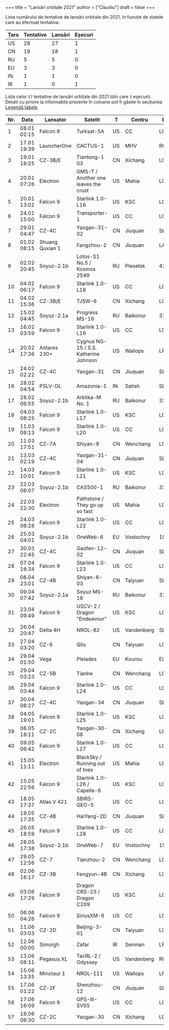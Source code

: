 +++
title = "Lansări orbitale 2021"
author = ["Claudiu"]
draft = false
+++

Lista numărului de tentative de lansări orbitale din 2021, în funcție de statele care au efectuat tentativa:

| Țara | Tentative | Lansări | Eșecuri |
|------|-----------|---------|---------|
| US   | 28        | 27      | 1       |
| CN   | 19        | 18      | 1       |
| RU   | 5         | 5       | 0       |
| EU   | 3         | 3       | 0       |
| IN   | 1         | 1       | 0       |
| IR   | 1         | 0       | 1       |

Lista celor `57` tentative de lansări orbitale din 2021 (din care `3` eșecuri). Detalii cu privire la informațiile prezente în coloane pot fi găsite în secțiunea [Legendă tabele](/t/legenda_tabele).

| Nr. | Data        | Lansator        | Satelit                               | T  | Centru     | Rampă   | R. | Bul             |
|-----|-------------|-----------------|---------------------------------------|----|------------|---------|----|-----------------|
| 1   | 08.01 02:15 | Falcon 9        | Turksat-5A                            | US | CC         | LC40    | S  | [103](/bul/103) |
| 2   | 17.01 19:39 | LauncherOne     | CACTUS-1                              | US | MHV        | RW12/30 | S  | [103](/bul/103) |
| 3   | 19.01 16:25 | CZ-3B/E         | Tiantong-1 03                         | CN | Xichang    | LC2     | S  | [104](/bul/104) |
| 4   | 20.01 07:26 | Electron        | GMS-T / Another one leaves the crust  | US | Mahia      | LC1     | S  | [104](/bul/104) |
| 5   | 20.01 13:02 | Falcon 9        | Starlink 1.0-L16                      | US | KSC        | LC39A   | S  | [104](/bul/104) |
| 6   | 24.01 15:00 | Falcon 9        | Transporter-1                         | US | CC         | LC40    | S  | [104](/bul/104) |
| 7   | 29.01 04:47 | CZ-4C           | Yaogan-31-02                          | CN | Jiuquan    | SLS2    | S  | [104](/bul/104) |
| 8   | 01.02 08:15 | Shuang Quxian 1 | Fangzhou-2                            | CN | Jiuquan    | LA4     | F  | [105](/bul/105) |
| 9   | 02.02 20:45 | Soyuz-2.1b      | Lotos-S1 No.5 / Kosmos 2549           | RU | Plesetsk   | 43/4    | S  | [105](/bul/105) |
| 10  | 04.02 06:17 | Falcon 9        | Starlink 1.0-L18                      | US | CC         | LC40    | S  | [105](/bul/105) |
| 11  | 04.02 15:36 | CZ-3B/E         | TJSW-6                                | CN | Xichang    | LC3     | S  | [105](/bul/105) |
| 12  | 15.02 04:45 | Soyuz-2.1a      | Progress MS-16                        | RU | Baikonur   | 31/6    | S  | [106](/bul/106) |
| 13  | 16.02 03:59 | Falcon 9        | Starlink 1.0-L19                      | US | CC         | LC40    | S  | [106](/bul/106) |
| 14  | 20.02 17:36 | Antares 230+    | Cygnus NG-15 / S.S. Katherine Johnson | US | Wallops    | LP-0A   | S  | [107](/bul/107) |
| 15  | 24.02 02:22 | CZ-4C           | Yaogan-31                             | CN | Jiuquan    | SLS-2   | S  | [107](/bul/107) |
| 16  | 28.02 04:54 | PSLV-DL         | Amazonia-1                            | IN | Satish     | SLP     | S  | [108](/bul/108) |
| 17  | 28.02 06:55 | Soyuz-2.1b      | Arktika-M No. 1                       | RU | Baikonur   | 31/6    | S  | [108](/bul/108) |
| 18  | 04.03 08:25 | Falcon 9        | Starlink 1.0-L17                      | US | KSC        | LC39A   | S  | [109](/bul/109) |
| 19  | 11.03 08:13 | Falcon 9        | Starlink 1.0-L20                      | US | CC         | LC40    | S  | [110](/bul/110) |
| 20  | 11.03 17:51 | CZ-7A           | Shiyan-9                              | CN | Wenchang   | LC-2    | S  | [110](/bul/110) |
| 21  | 13.03 02:19 | CZ-4C           | Yaogan-31-04                          | CN | Jiuquan    | SLS-2   | S  | [110](/bul/110) |
| 22  | 14.03 10:01 | Falcon 9        | Starlink 1.0-L21                      | US | KSC        | LC39A   | S  | [110](/bul/110) |
| 23  | 22.03 06:07 | Soyuz-2.1b      | CAS500-1                              | RU | Baikonur   | 31/6    | S  | [111](/bul/111) |
| 24  | 22.03 22:30 | Electron        | Pathstone / They go up so fast        | US | Mahia      | LC1     | S  | [111](/bul/111) |
| 25  | 24.03 08:28 | Falcon 9        | Starlink 1.0-L22                      | US | CC         | LC40    | S  | [111](/bul/111) |
| 26  | 25.03 04:01 | Soyuz-2.1b      | OneWeb-6                              | EU | Vostochny  | 1S      | S  | [111](/bul/111) |
| 27  | 30.03 22:45 | CZ-4C           | Gaofen-12-02                          | CN | Jiuquan    | SLS-2   | S  | [112](/bul/112) |
| 28  | 07.04 16:34 | Falcon 9        | Starlink 1.0-L23                      | US | CC         | LC40    | S  | [112](/bul/112) |
| 29  | 08.04 23:01 | CZ-4B           | Shiyan-6-03                           | CN | Taiyuan    | SLC-40  | S  | [112](/bul/112) |
| 30  | 09.04 07:42 | Soyuz-2.1a      | Soyuz MS-18                           | RU | Baikonur   | 31/6    | S  | [112](/bul/112) |
| 31  | 23.04 09:49 | Falcon 9        | USCV-2 / Dragon "Endeavour"           | US | KSC        | LC39A   | S  | [113](/bul/113) |
| 32  | 26.04 20:47 | Delta 4H        | NROL-82                               | US | Vandenberg | SLC6    | S  | [113](/bul/113) |
| 33  | 27.04 03:20 | CZ-6            | Qilu                                  | CN | Taiyuan    | LC16    | S  | [113](/bul/113) |
| 34  | 29.04 01:50 | Vega            | Pleiades                              | EU | Kourou     | ELV     | S  | [113](/bul/113) |
| 35  | 29.04 03:23 | CZ-5B           | Tianhe                                | CN | Wenchang   | LC1     | S  | [113](/bul/113) |
| 36  | 29.04 03:44 | Falcon 9        | Starlink 1.0-L24                      | US | CC         | LC40    | S  | [113](/bul/113) |
| 37  | 30.04 08:27 | CZ-4C           | Yaogan-34                             | CN | Jiuquan    | SLS-2   | S  | [114](/bul/114) |
| 38  | 04.05 19:01 | Falcon 9        | Starlink 1.0-L25                      | US | KSC        | LC39A   | S  | [114](/bul/114) |
| 39  | 06.05 18:11 | CZ-2C           | Yaogan-30-08                          | CN | Xichang    | LC3     | S  | [114](/bul/114) |
| 40  | 09.05 06:42 | Falcon 9        | Starlink 1.0-L27                      | US | CC         | LC40    | S  | [115](/bul/115) |
| 41  | 15.05 11:11 | Electron        | BlackSky / Running out of toes        | US | Mahia      | LC-1    | F  | [115](/bul/115) |
| 42  | 15.05 22:56 | Falcon 9        | Starlink 1.0-L26 / Capella-6          | US | KSC        | LC39A   | S  | [115](/bul/115) |
| 43  | 18.05 17:37 | Atlas V 421     | SBIRS-GEO-5                           | US | CC         | LC41    | S  | [115](/bul/115) |
| 44  | 19.05 17:35 | CZ-4B           | HaiYang-2D                            | CN | Jiuquan    | SLS-2   | S  | [115](/bul/115) |
| 45  | 26.05 18:59 | Falcon 9        | Starlink 1.0-L28                      | US | CC         | LC40    | S  | [116](/bul/116) |
| 46  | 28.05 17:38 | Soyuz-2.1b      | OneWeb-7                              | EU | Vostochny  | 1S      | S  | [116](/bul/116) |
| 47  | 29.05 12:56 | CZ-7            | Tianzhou-2                            | CN | Wenchang   | LC-2    | S  | [116](/bul/116) |
| 48  | 02.06 16:17 | CZ-3B           | Fengyun-4B                            | CN | Xichang    | LC-2    | S  | [117](/bul/117) |
| 49  | 03.06 17:29 | Falcon 9        | Dragon CRS-23 / Dragon C209           | US | KSC        | LC39A   | S  | [117](/bul/117) |
| 50  | 06.06 04:26 | Falcon 9        | SiriusXM-8                            | US | CC         | LC40    | S  | [117](/bul/117) |
| 51  | 11.06 03:03 | CZ-2D           | Beijing-3-01                          | CN | Taiyuan    | LC-9    | S  | [117](/bul/117) |
| 52  | 12.06 00:00 | Simorgh         | Zafar                                 | IR | Semnan     | LP-2    | F  | [118](/bul/118) |
| 53  | 13.06 08:11 | Pegasus XL      | TacRL-2 / Odyssey                     | US | Vandenberg | RW??    | S  | [117](/bul/117) |
| 54  | 15.06 13:35 | Minotaur 1      | NROL-111                              | US | Wallops    | LP-0B   | S  | [117](/bul/117) |
| 55  | 17.06 01:22 | CZ-2F           | Shenzhou-12                           | CN | Jiuquan    | SLS-1   | S  | [118](/bul/118) |
| 56  | 17.06 16:09 | Falcon 9        | GPS-III-SV05                          | US | CC         | LC40    | S  | [118](/bul/118) |
| 57  | 18.06 06:30 | CZ-2C           | Yaogan-30                             | CN | Xichang    | LC-3    | S  | [118](/bul/118) |